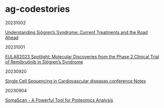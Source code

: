 # ag-codestories

20231002

[Understanding Sjögren’s Syndrome: Current Treatments and the Road Ahead](./vignettes/AG004_sjd_treatment_strategy.md)

20231001

[EULAR2023 Spotlight: Molecular Discoveries from the Phase 2 Clinical Trial of Remibrutinib in Sjögren’s Syndrome](./vignettes/AG003_EULAR2023_remibrutinib_SjD.md)

20230920

[Single Cell Sequencing in Cardiovascular diseases conference Notes](./vignettes/AG002_GEMseq_notes.md)

20230904

[SomaScan - A Powerful Tool for Proteomics Analysis](https://medium.com/@grioni.andrea/somascan-a-powerful-tool-for-proteomics-analysis-dc3481374436)
